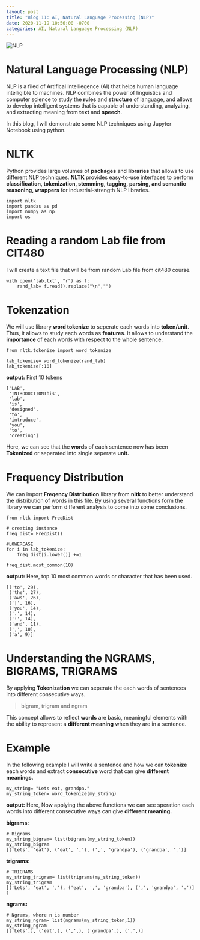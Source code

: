 ```yaml
---
layout: post
title: "Blog 11: AI, Natural Language Processing (NLP)"
date: 2020-11-19 10:56:00 -0700
categories: AI, Natural Language Processing (NLP)
---
```


![NLP](/assets/images/fall_20/blog_11/nlp.png)

# Natural Language Processing (NLP)

NLP is a filed of Artifical Intelliegence (AI) that helps human language intelligible to machines.
NLP combines the power of linguistics and computer science to study the **rules** and **structure** of language, and allows to develop intelligent systems that is capable of understanding, analyzing, and extracting meaning from **text** and **speech**.

In this blog, I will demonstrate some NLP techniques using Jupyter Notebook using python.

# NLTK

Python provides large volumes of **packages** and **libraries** that allows to use different NLP techniques.
**NLTK** provides easy-to-use interfaces to perform **classification, tokenization, stemming, tagging, parsing, and semantic reasoning, wrappers** for industrial-strength NLP libraries.

```
import nltk
import pandas as pd
import numpy as np
import os
```

# Reading a random Lab file from CIT480

I will create a text file that will be from random Lab file from cit480 course.

```
with open('lab.txt', "r") as f:
    rand_lab= f.read().replace("\n","")
```

# Tokenzation

We will use library **word tokenize** to seperate each words into **token/unit**. Thus, it allows to study each words as **features**. It allows to understand the **importance** of each words with respect to the whole sentence.

```
from nltk.tokenize import word_tokenize

lab_tokenize= word_tokenize(rand_lab)
lab_tokenize[:10]
```
**output:** First 10 tokens

```
['LAB',
 'INTRODUCTIONThis',
 'lab',
 'is',
 'designed',
 'to',
 'introduce',
 'you',
 'to',
 'creating']
```
Here, we can see that the **words** of each sentence now has been **Tokenized** or seperated into single seperate **unit.**

# Frequency Distribution

We can import **Freqency Distribution** library from **nltk** to better understand the distribution of words in this file. 
By using several functions form the library we can perform different analysis to come into some conclusions.

```
from nltk import FreqDist

# creating instance
freq_dist= FreqDist()

#LOWERCASE
for i in lab_tokenize:
    freq_dist[i.lower()] +=1

freq_dist.most_common(10)
```
**output:** Here, top 10 most common words or character that has been used.

```
[('to', 29),
 ('the', 27),
 ('aws', 26),
 ('|', 16),
 ('you', 14),
 ('.', 14),
 (':', 14),
 ('and', 11),
 (',', 10),
 ('a', 9)]
```

# Understanding the NGRAMS, BIGRAMS, TRIGRAMS

By applying **Tokenization** we can seperate the each words of sentences into different consecutive ways.

> bigram, trigram and ngram

This concept allows to reflect **words** are basic, meaningful elements with the ability to represent a **different meaning** when they are in a sentence.

# Example

In the following example I will write a sentence and how we can **tokenize** each words and extract **consecutive** word that can give **different meanings.** 
```
my_string= "Lets eat, grandpa."
my_string_token= word_tokenize(my_string)
```

**output:**
Here, Now applying the above functions we can see speration each words into different consecutive ways can give **different meaning.**

**bigrams:**
```
# Bigrams
my_string_bigram= list(bigrams(my_string_token))
my_string_bigram
[('Lets', 'eat'), ('eat', ','), (',', 'grandpa'), ('grandpa', '.')]
```
**trigrams:**
```
# TRIGRAMS
my_string_trigram= list(trigrams(my_string_token))
my_string_trigram
[('Lets', 'eat', ','), ('eat', ',', 'grandpa'), (',', 'grandpa', '.')]
)
```
**ngrams:**
```
# Ngrams, where n is number
my_string_ngram= list(ngrams(my_string_token,1))
my_string_ngram
[('Lets',), ('eat',), (',',), ('grandpa',), ('.',)]

```

